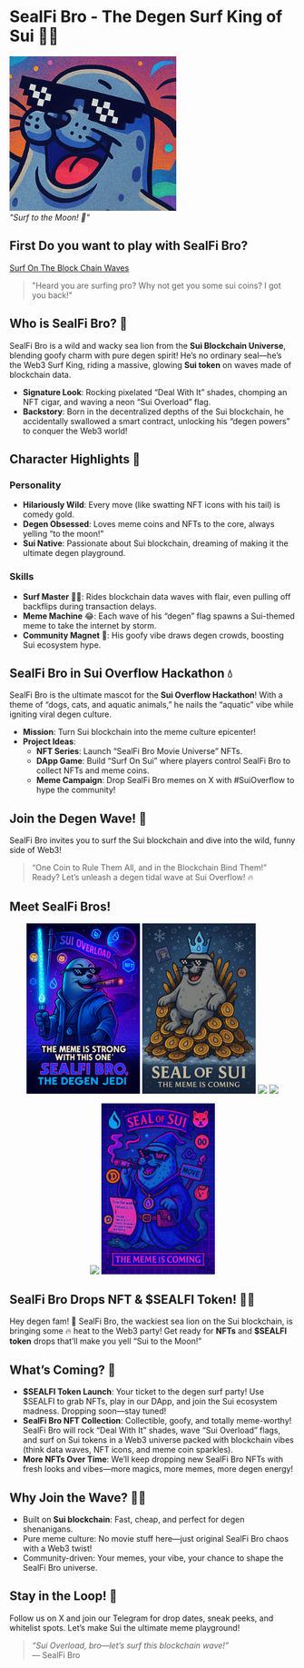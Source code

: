 # SealFi Bro - The Degen Surf King of Sui 🏄‍♂️

![SealFi Bro Image](/avatar.png)  
*"Surf to the Moon! 🚀"*
## First Do you want to play with SealFi Bro?
[Surf On The Block Chain Waves](https://seal-fi-bro.vercel.app)
> "Heard you are surfing pro? Why not get you some sui coins? I got you back!"

## Who is SealFi Bro? 🦭
SealFi Bro is a wild and wacky sea lion from the **Sui Blockchain Universe**, blending goofy charm with pure degen spirit! He’s no ordinary seal—he’s the Web3 Surf King, riding a massive, glowing **Sui token** on waves made of blockchain data.  

- **Signature Look**: Rocking pixelated “Deal With It” shades, chomping an NFT cigar, and waving a neon “Sui Overload” flag.  
- **Backstory**: Born in the decentralized depths of the Sui blockchain, he accidentally swallowed a smart contract, unlocking his “degen powers” to conquer the Web3 world!  

## Character Highlights 🌟
### Personality
- **Hilariously Wild**: Every move (like swatting NFT icons with his tail) is comedy gold.  
- **Degen Obsessed**: Loves meme coins and NFTs to the core, always yelling “to the moon!”  
- **Sui Native**: Passionate about Sui blockchain, dreaming of making it the ultimate degen playground.  

### Skills
- **Surf Master** 🏄‍♂️: Rides blockchain data waves with flair, even pulling off backflips during transaction delays.  
- **Meme Machine** 😂: Each wave of his “degen” flag spawns a Sui-themed meme to take the internet by storm.  
- **Community Magnet** 🤝: His goofy vibe draws degen crowds, boosting Sui ecosystem hype.  

## SealFi Bro in Sui Overflow Hackathon 💧
SealFi Bro is the ultimate mascot for the **Sui Overflow Hackathon**! With a theme of “dogs, cats, and aquatic animals,” he nails the “aquatic” vibe while igniting viral degen culture.  

- **Mission**: Turn Sui blockchain into the meme culture epicenter!  
- **Project Ideas**:  
  - **NFT Series**: Launch “SealFi Bro Movie Universe” NFTs.  
  - **DApp Game**: Build “Surf On Sui” where players control SealFi Bro to collect NFTs and meme coins.  
  - **Meme Campaign**: Drop SealFi Bro memes on X with #SuiOverflow to hype the community!  

## Join the Degen Wave! 🌊
SealFi Bro invites you to surf the Sui blockchain and dive into the wild, funny side of Web3!  
> “One Coin to Rule Them All, and in the Blockchain Bind Them!”  
Ready? Let’s unleash a degen tidal wave at Sui Overflow! 🔥
## Meet SealFi Bros!
<p align="center">
  <img src="/JEDI_SealFi_Bro.png" width="200"/>
  <img src="/King_SealFi_Bro.png" width="200"/>
  <img src="/Wizard_SealFi_Bro.png" width="200"/>
  <img src="/Surfing_SealFi_Bro.png" width="200"/>
</p>
<p align="center">
  <img src="/Publisher_SealFi_Bro.png" width="200"/>
  <img src="/Magician_SealFi_Bro.png" width="200"/>
</p>

## SealFi Bro Drops NFT & $SEALFI Token! 🦭💧

Hey degen fam! 🚀 SealFi Bro, the wackiest sea lion on the Sui blockchain, is bringing some 🔥 heat to the Web3 party! Get ready for **NFTs** and **$SEALFI token** drops that’ll make you yell “Sui to the Moon!”  

## What’s Coming? 🌟
- **$SEALFI Token Launch**: Your ticket to the degen surf party! Use $SEALFI to grab NFTs, play in our DApp, and join the Sui ecosystem madness. Dropping soon—stay tuned!  
- **SealFi Bro NFT Collection**: Collectible, goofy, and totally meme-worthy! SealFi Bro will rock “Deal With It” shades, wave “Sui Overload” flags, and surf on Sui tokens in a Web3 universe packed with blockchain vibes (think data waves, NFT icons, and meme coin sparkles).  
- **More NFTs Over Time**: We’ll keep dropping new SealFi Bro NFTs with fresh looks and vibes—more magics, more memes, more degen energy!  

## Why Join the Wave? 🏄‍♂️
- Built on **Sui blockchain**: Fast, cheap, and perfect for degen shenanigans.  
- Pure meme culture: No movie stuff here—just original SealFi Bro chaos with a Web3 twist!  
- Community-driven: Your memes, your vibe, your chance to shape the SealFi Bro universe.  

## Stay in the Loop! 📢
Follow us on X and join our Telegram for drop dates, sneak peeks, and whitelist spots. Let’s make Sui the ultimate meme playground!  

> *“Sui Overload, bro—let’s surf this blockchain wave!”*  
> — SealFi Bro
